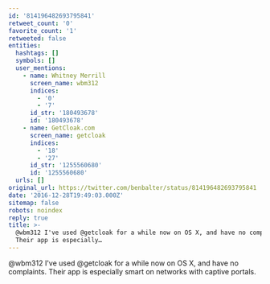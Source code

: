 ```yaml
---
id: '814196482693795841'
retweet_count: '0'
favorite_count: '1'
retweeted: false
entities:
  hashtags: []
  symbols: []
  user_mentions:
    - name: Whitney Merrill
      screen_name: wbm312
      indices:
        - '0'
        - '7'
      id_str: '180493678'
      id: '180493678'
    - name: GetCloak.com
      screen_name: getcloak
      indices:
        - '18'
        - '27'
      id_str: '1255560680'
      id: '1255560680'
  urls: []
original_url: https://twitter.com/benbalter/status/814196482693795841
date: '2016-12-28T19:49:03.000Z'
sitemap: false
robots: noindex
reply: true
title: >-
  @wbm312 I've used @getcloak for a while now on OS X, and have no complaints.
  Their app is especially…
---
```


@wbm312 I've used @getcloak for a while now on OS X, and have no complaints. Their app is especially smart on networks with captive portals.